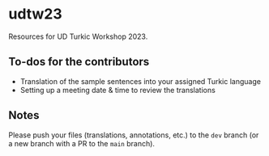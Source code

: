 # udtw23

Resources for UD Turkic Workshop 2023.

## To-dos for the contributors

- Translation of the sample sentences into your assigned Turkic language
- Setting up a meeting date & time to review the translations

## Notes

Please push your files (translations, annotations, etc.) to the `dev` branch (or a new branch with a PR to the `main` branch).
